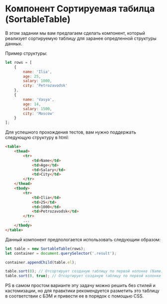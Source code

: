 # Компонент Сортируемая табилца (SortableTable)

В этом задании мы вам предлагаем сделать компонент, который реализует
сортируемую таблицу для заранее опредленной структуры данных.

Пример структуры:
```javascript
let rows = [
    {
        name: 'Ilia',
        age: 25,
        salary: 1000,
        city: 'Petrozavodsk'
    },
    {
        name: 'Vasya',
        age: 14,
        salary: 1500,
        city: 'Moscow'
    }
];
```

Для успешного прохождения тестов, вам нужно поддержать следующую структуру в html:
```html
<table>
    <thead>
        <tr>
            <td>Name</td>
            <td>Age</td>
            <td>Salary</td>
            <td>City</td>
        </tr>
    </thead>
    <tbody>
        <tr>
            <td>Ilia</td>
            <td>25</td>
            <td>1000</td>
            <td>Petrozavodsk</td>
        </tr>
        ...
    </tbody>
</table>
```

Данный компонент предпологается использовать следующим образом:
```javascript
let table = new SortableTable(rows);
let container = document.querySelector('.result');

container.appendChild(table.el);

table.sort(0); // Отсортирует созданую таблицу по первой колонке (Name)
table.sort(0, true); // Отсортирует созданую таблицу по первой колонке (Name) в обратном порядке
```

PS в самом простом варианте эту задачу можно решить без стилей и кастомизации,
но для правктики рекомендуется разметить это таблицу в соответствии с БЭМ и
привести ее в порядок с помощью CSS.